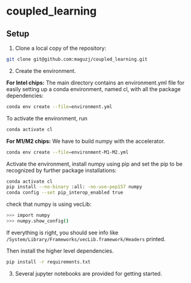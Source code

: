 # coupled_learning
## Setup

1. Clone a local copy of the repository:

```bash
git clone git@github.com:maguzj/coupled_learning.git
```

2. Create the environment.

**For Intel chips:** The main directory contains an environment.yml file for easily setting up a conda environment, named cl, with all the package dependencies:

```bash
conda env create --file=environment.yml
```

To activate the environment, run

```bash
conda activate cl
```

**For M1/M2 chips:** We have to build numpy with the accelerator.

```bash
conda env create --file=environment-M1-M2.yml
```

Activate the environment, install numpy using pip and set the pip to be recognized by further package installations:

```bash
conda activate cl
pip install --no-binary :all: -no-use-pep157 numpy
conda config --set pip_interop_enabled true
```

check that numpy is using vecLib:

```bash
>>> import numpy
>>> numpy.show_config()
```

If everything is right, you should see info like ```/System/Library/Frameworks/vecLib.framework/Headers``` printed.

Then install the higher level dependencies.

```bash
pip install -r requirements.txt
```


3. Several jupyter notebooks are provided for getting started.
